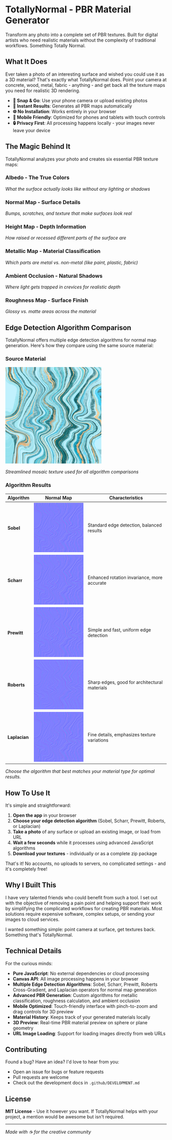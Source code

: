 # TotallyNormal - PBR Material Generator

Transform any photo into a complete set of PBR textures. Built for digital artists who need realistic materials without the complexity of traditional workflows. Something Totally Normal.

## What It Does

Ever taken a photo of an interesting surface and wished you could use it as a 3D material? That's exactly what TotallyNormal does. Point your camera at concrete, wood, metal, fabric - anything - and get back all the texture maps you need for realistic 3D rendering.

- **📸 Snap & Go**: Use your phone camera or upload existing photos
- **🎨 Instant Results**: Generates all PBR maps automatically 
- **🌐 No Installation**: Works entirely in your browser
- **📱 Mobile Friendly**: Optimized for phones and tablets with touch controls
- **🔒 Privacy First**: All processing happens locally - your images never leave your device

## The Magic Behind It

TotallyNormal analyzes your photo and creates six essential PBR texture maps:

### **Albedo** - The True Colors
*What the surface actually looks like without any lighting or shadows*

### **Normal Map** - Surface Details  
*Bumps, scratches, and texture that make surfaces look real*

### **Height Map** - Depth Information
*How raised or recessed different parts of the surface are*

### **Metallic Map** - Material Classification
*Which parts are metal vs. non-metal (like paint, plastic, fabric)*

### **Ambient Occlusion** - Natural Shadows
*Where light gets trapped in crevices for realistic depth*

### **Roughness Map** - Surface Finish
*Glossy vs. matte areas across the material*

## Edge Detection Algorithm Comparison

TotallyNormal offers multiple edge detection algorithms for normal map generation. Here's how they compare using the same source material:

### Source Material
<img src="docs/images/source-material.png" alt="Source Material" width="300">

*Streamlined mosaic texture used for all algorithm comparisons*

### Algorithm Results

| Algorithm | Normal Map | Characteristics |
|-----------|------------|-----------------|
| **Sobel** | <img src="docs/images/normal-sobel.png" alt="Sobel Normal" width="200"> | Standard edge detection, balanced results |
| **Scharr** | <img src="docs/images/normal-scharr.png" alt="Scharr Normal" width="200"> | Enhanced rotation invariance, more accurate |
| **Prewitt** | <img src="docs/images/normal-prewitt.png" alt="Prewitt Normal" width="200"> | Simple and fast, uniform edge detection |
| **Roberts** | <img src="docs/images/normal-roberts.png" alt="Roberts Normal" width="200"> | Sharp edges, good for architectural materials |
| **Laplacian** | <img src="docs/images/normal-laplacian.png" alt="Laplacian Normal" width="200"> | Fine details, emphasizes texture variations |

*Choose the algorithm that best matches your material type for optimal results.*

## How To Use It

It's simple and straightforward:

1. **Open the app** in your browser
2. **Choose your edge detection algorithm** (Sobel, Scharr, Prewitt, Roberts, or Laplacian)
3. **Take a photo** of any surface or upload an existing image, or load from URL
4. **Wait a few seconds** while it processes using advanced JavaScript algorithms
5. **Download your textures** - individually or as a complete zip package

That's it! No accounts, no uploads to servers, no complicated settings - and it's completely free! 

## Why I Built This

I have very talented friends who could benefit from such a tool. I set out with the objective of removing a pain point and helping support their work by simplifying the complicated workflows for creating PBR materials. Most solutions require expensive software, complex setups, or sending your images to cloud services. 

I wanted something simple: point camera at surface, get textures back. Something that's TotallyNormal.

## Technical Details

For the curious minds:

- **Pure JavaScript**: No external dependencies or cloud processing
- **Canvas API**: All image processing happens in your browser
- **Multiple Edge Detection Algorithms**: Sobel, Scharr, Prewitt, Roberts Cross-Gradient, and Laplacian operators for normal map generation
- **Advanced PBR Generation**: Custom algorithms for metallic classification, roughness calculation, and ambient occlusion
- **Mobile Optimized**: Touch-friendly interface with pinch-to-zoom and drag controls for 3D preview
- **Material History**: Keeps track of your generated materials locally
- **3D Preview**: Real-time PBR material preview on sphere or plane geometry
- **URL Image Loading**: Support for loading images directly from web URLs

## Contributing

Found a bug? Have an idea? I'd love to hear from you:
- Open an issue for bugs or feature requests
- Pull requests are welcome
- Check out the development docs in `.github/DEVELOPMENT.md`

## License

**MIT License** - Use it however you want. If TotallyNormal helps with your project, a mention would be awesome but isn't required.

---

*Made with ☕ for the creative community*
